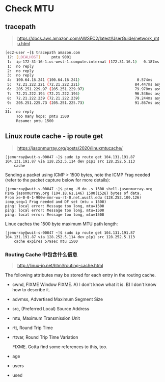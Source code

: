 # Check MTU

## tracepath


> https://docs.aws.amazon.com/AWSEC2/latest/UserGuide/network_mtu.html



```bash
[ec2-user ~]$ tracepath amazon.com
 1?: [LOCALHOST]     pmtu 9001
 1:  ip-172-31-16-1.us-west-1.compute.internal (172.31.16.1)   0.187ms pmtu 1500
 1:  no reply
 2:  no reply
 3:  no reply
 4:  100.64.16.241 (100.64.16.241)                          0.574ms
 5:  72.21.222.221 (72.21.222.221)                         84.447ms asymm 21
 6:  205.251.229.97 (205.251.229.97)                       79.970ms asymm 19
 7:  72.21.222.194 (72.21.222.194)                         96.546ms asymm 16
 8:  72.21.222.239 (72.21.222.239)                         79.244ms asymm 15
 9:  205.251.225.73 (205.251.225.73)                       91.867ms asymm 16
...
31:  no reply
     Too many hops: pmtu 1500
     Resume: pmtu 1500
```


## Linux route cache - ip route get

> https://jasonmurray.org/posts/2020/linuxmtucache/

```log
[jemurray@wuit-s-00047 ~]$ sudo ip route get 104.131.191.87
104.131.191.87 via 128.252.5.114 dev p1p1 src 128.252.5.113
    cache
```

Sending a packet using ICMP > 1500 bytes, note the ICMP Frag needed (refer to the packet capture below for more details):

```log
[jemurray@wuit-s-00047 ~]$ ping -M do -s 1500 shell.jasonmurray.org
PING jasonmurray.org (104.18.61.146) 1500(1528) bytes of data.
From xe-0-0-1-900w-mmr-wu-rt-0.net.wustl.edu (128.252.100.126) icmp_seq=1 Frag needed and DF set (mtu = 1500)
ping: local error: Message too long, mtu=1500
ping: local error: Message too long, mtu=1500
ping: local error: Message too long, mtu=1500
```

Linux caches the 1500 byte maximum MTU path length:
```log
[jemurray@wuit-s-00047 ~]$ sudo ip route get 104.131.191.87
104.131.191.87 via 128.252.5.114 dev p1p1 src 128.252.5.113
    cache expires 579sec mtu 1500
```

### Routing Cache 中包含什么信息
> http://linux-ip.net/html/routing-cache.html

The following attributes may be stored for each entry in the routing cache.

- cwnd, FIXME Window
  FIXME. A) I don't know what it is. B) I don't know how to describe it.

- advmss, Advertised Maximum Segment Size

- src, (Preferred Local) Source Address

- mtu, Maximum Transmission Unit

- rtt, Round Trip Time

- rttvar, Round Trip Time Variation

  FIXME. Gotta find some references to this, too.

- age
- users
- used

